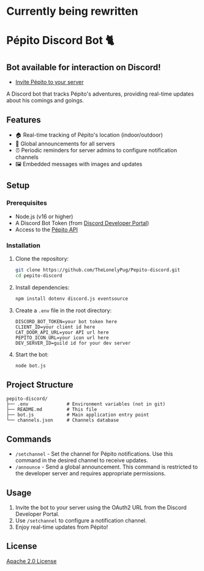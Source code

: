 # Currently being rewritten
# Pépito Discord Bot 🐈

## **Bot available for interaction on Discord!**
* [Invite Pépito to your server](https://discord.com/oauth2/authorize?client_id=1282732564657737788)

A Discord bot that tracks Pépito's adventures, providing real-time updates about his comings and goings.

## Features
- 🏠 Real-time tracking of Pépito's location (indoor/outdoor)
- 📢 Global announcements for all servers
- ⏰ Periodic reminders for server admins to configure notification channels
- 🖼️ Embedded messages with images and updates

## Setup

### Prerequisites
- Node.js (v16 or higher)
- A Discord Bot Token (from [Discord Developer Portal](https://discord.com/developers/applications))
- Access to the [Pépito API](https://github.com/Clement87/Pepito-API)

### Installation

1. Clone the repository:
   ```bash
   git clone https://github.com/TheLonelyPug/Pepito-discord.git
   cd pepito-discord
   ```

2. Install dependencies:
   ```bash
   npm install dotenv discord.js eventsource
   ```

3. Create a `.env` file in the root directory:
   ```plaintext
   DISCORD_BOT_TOKEN=your bot token here
   CLIENT_ID=your client id here
   CAT_DOOR_API_URL=your API url here
   PEPITO_ICON_URL=your icon url here
   DEV_SERVER_ID=guild id for your dev server
   ```

4. Start the bot:
   ```bash
   node bot.js
   ```

## Project Structure
   ```
   pepito-discord/
   ├── .env              # Environment variables (not in git)
   ├── README.md         # This file
   ├── bot.js            # Main application entry point
   └── channels.json     # Channels database
   ```

## Commands

* `/setchannel` - Set the channel for Pépito notifications. Use this command in the desired channel to receive updates.
* `/announce` - Send a global announcement. This command is restricted to the developer server and requires appropriate permissions.

## Usage
1. Invite the bot to your server using the OAuth2 URL from the Discord Developer Portal.
2. Use `/setchannel` to configure a notification channel.
3. Enjoy real-time updates from Pépito!

## License
[Apache 2.0 License](https://github.com/TheLonelyPug/Pepito-discord/blob/main/LICENSE)
